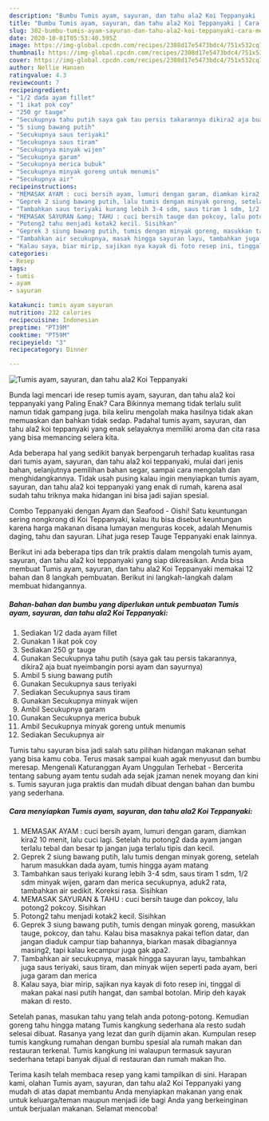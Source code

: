 ```yaml
---
description: "Bumbu Tumis ayam, sayuran, dan tahu ala2 Koi Teppanyaki | Cara Membuat Tumis ayam, sayuran, dan tahu ala2 Koi Teppanyaki Yang Enak dan Simpel"
title: "Bumbu Tumis ayam, sayuran, dan tahu ala2 Koi Teppanyaki | Cara Membuat Tumis ayam, sayuran, dan tahu ala2 Koi Teppanyaki Yang Enak dan Simpel"
slug: 302-bumbu-tumis-ayam-sayuran-dan-tahu-ala2-koi-teppanyaki-cara-membuat-tumis-ayam-sayuran-dan-tahu-ala2-koi-teppanyaki-yang-enak-dan-simpel
date: 2020-10-01T05:53:40.595Z
image: https://img-global.cpcdn.com/recipes/2308d17e5473bdc4/751x532cq70/tumis-ayam-sayuran-dan-tahu-ala2-koi-teppanyaki-foto-resep-utama.jpg
thumbnail: https://img-global.cpcdn.com/recipes/2308d17e5473bdc4/751x532cq70/tumis-ayam-sayuran-dan-tahu-ala2-koi-teppanyaki-foto-resep-utama.jpg
cover: https://img-global.cpcdn.com/recipes/2308d17e5473bdc4/751x532cq70/tumis-ayam-sayuran-dan-tahu-ala2-koi-teppanyaki-foto-resep-utama.jpg
author: Nellie Hansen
ratingvalue: 4.3
reviewcount: 7
recipeingredient:
- "1/2 dada ayam fillet"
- "1 ikat pok coy"
- "250 gr tauge"
- "Secukupnya tahu putih saya gak tau persis takarannya dikira2 aja buat nyeimbangin porsi ayam dan sayurnya"
- "5 siung bawang putih"
- "Secukupnya saus teriyaki"
- "Secukupnya saus tiram"
- "Secukupnya minyak wijen"
- "Secukupnya garam"
- "Secukupnya merica bubuk"
- "Secukupnya minyak goreng untuk menumis"
- "Secukupnya air"
recipeinstructions:
- "MEMASAK AYAM : cuci bersih ayam, lumuri dengan garam, diamkan kira2 10 menit, lalu cuci lagi. Setelah itu potong2 dada ayam jangan terlalu tebal dan besar tp jangan juga terlalu tipis dan kecil."
- "Geprek 2 siung bawang putih, lalu tumis dengan minyak goreng, setelah harum masukkan dada ayam, tumis hingga ayam matang"
- "Tambahkan saus teriyaki kurang lebih 3-4 sdm, saus tiram 1 sdm, 1/2 sdm minyak wijen, garam dan merica secukupnya, aduk2 rata, tambahkan air sedikit. Koreksi rasa. Sisihkan"
- "MEMASAK SAYURAN &amp; TAHU : cuci bersih tauge dan pokcoy, lalu potong2 pokcoy. Sisihkan"
- "Potong2 tahu menjadi kotak2 kecil. Sisihkan"
- "Geprek 3 siung bawang putih, tumis dengan minyak goreng, masukkan tauge, pokcoy, dan tahu. Kalau bisa masaknya pakai teflon datar, dan jangan diaduk campur tiap bahannya, biarkan masak dibagiannya masing2, tapi kalau kecampur juga gak apa2."
- "Tambahkan air secukupnya, masak hingga sayuran layu, tambahkan juga saus teriyaki, saus tiram, dan minyak wijen seperti pada ayam, beri juga garam dan merica"
- "Kalau saya, biar mirip, sajikan nya kayak di foto resep ini, tinggal di makan pakai nasi putih hangat, dan sambal botolan. Mirip deh kayak makan di resto."
categories:
- Resep
tags:
- tumis
- ayam
- sayuran

katakunci: tumis ayam sayuran 
nutrition: 232 calories
recipecuisine: Indonesian
preptime: "PT39M"
cooktime: "PT59M"
recipeyield: "3"
recipecategory: Dinner

---
```



![Tumis ayam, sayuran, dan tahu ala2 Koi Teppanyaki](https://img-global.cpcdn.com/recipes/2308d17e5473bdc4/751x532cq70/tumis-ayam-sayuran-dan-tahu-ala2-koi-teppanyaki-foto-resep-utama.jpg)

Bunda lagi mencari ide resep tumis ayam, sayuran, dan tahu ala2 koi teppanyaki yang Paling Enak? Cara Bikinnya memang tidak terlalu sulit namun tidak gampang juga. bila keliru mengolah maka hasilnya tidak akan memuaskan dan bahkan tidak sedap. Padahal tumis ayam, sayuran, dan tahu ala2 koi teppanyaki yang enak selayaknya memiliki aroma dan cita rasa yang bisa memancing selera kita.

Ada beberapa hal yang sedikit banyak berpengaruh terhadap kualitas rasa dari tumis ayam, sayuran, dan tahu ala2 koi teppanyaki, mulai dari jenis bahan, selanjutnya pemilihan bahan segar, sampai cara mengolah dan menghidangkannya. Tidak usah pusing kalau ingin menyiapkan tumis ayam, sayuran, dan tahu ala2 koi teppanyaki yang enak di rumah, karena asal sudah tahu triknya maka hidangan ini bisa jadi sajian spesial.

Combo Teppanyaki dengan Ayam dan Seafood - Oishi! Satu keuntungan sering nongkrong di Koi Teppanyaki, kalau itu bisa disebut keuntungan karena harga makanan disana lumayan menguras kocek, adalah Menumis daging, tahu dan sayuran. Lihat juga resep Tauge Teppanyaki enak lainnya.


Berikut ini ada beberapa tips dan trik praktis dalam mengolah tumis ayam, sayuran, dan tahu ala2 koi teppanyaki yang siap dikreasikan. Anda bisa membuat Tumis ayam, sayuran, dan tahu ala2 Koi Teppanyaki memakai 12 bahan dan 8 langkah pembuatan. Berikut ini langkah-langkah dalam membuat hidangannya.

<!--inarticleads1-->

##### Bahan-bahan dan bumbu yang diperlukan untuk pembuatan Tumis ayam, sayuran, dan tahu ala2 Koi Teppanyaki:

1. Sediakan 1/2 dada ayam fillet
1. Gunakan 1 ikat pok coy
1. Sediakan 250 gr tauge
1. Gunakan Secukupnya tahu putih (saya gak tau persis takarannya, dikira2 aja buat nyeimbangin porsi ayam dan sayurnya)
1. Ambil 5 siung bawang putih
1. Gunakan Secukupnya saus teriyaki
1. Sediakan Secukupnya saus tiram
1. Gunakan Secukupnya minyak wijen
1. Ambil Secukupnya garam
1. Gunakan Secukupnya merica bubuk
1. Ambil Secukupnya minyak goreng untuk menumis
1. Sediakan Secukupnya air


Tumis tahu sayuran bisa jadi salah satu pilihan hidangan makanan sehat yang bisa kamu coba. Terus masak sampai kuah agak menyusut dan bumbu meresap. Mengenali Katuranggan Ayam Unggulan Terhebat - Bercerita tentang sabung ayam tentu sudah ada sejak jzaman nenek moyang dan kini s. Tumis sayuran juga praktis dan mudah dibuat dengan bahan dan bumbu yang sederhana. 

<!--inarticleads2-->

##### Cara menyiapkan Tumis ayam, sayuran, dan tahu ala2 Koi Teppanyaki:

1. MEMASAK AYAM : cuci bersih ayam, lumuri dengan garam, diamkan kira2 10 menit, lalu cuci lagi. Setelah itu potong2 dada ayam jangan terlalu tebal dan besar tp jangan juga terlalu tipis dan kecil.
1. Geprek 2 siung bawang putih, lalu tumis dengan minyak goreng, setelah harum masukkan dada ayam, tumis hingga ayam matang
1. Tambahkan saus teriyaki kurang lebih 3-4 sdm, saus tiram 1 sdm, 1/2 sdm minyak wijen, garam dan merica secukupnya, aduk2 rata, tambahkan air sedikit. Koreksi rasa. Sisihkan
1. MEMASAK SAYURAN &amp; TAHU : cuci bersih tauge dan pokcoy, lalu potong2 pokcoy. Sisihkan
1. Potong2 tahu menjadi kotak2 kecil. Sisihkan
1. Geprek 3 siung bawang putih, tumis dengan minyak goreng, masukkan tauge, pokcoy, dan tahu. Kalau bisa masaknya pakai teflon datar, dan jangan diaduk campur tiap bahannya, biarkan masak dibagiannya masing2, tapi kalau kecampur juga gak apa2.
1. Tambahkan air secukupnya, masak hingga sayuran layu, tambahkan juga saus teriyaki, saus tiram, dan minyak wijen seperti pada ayam, beri juga garam dan merica
1. Kalau saya, biar mirip, sajikan nya kayak di foto resep ini, tinggal di makan pakai nasi putih hangat, dan sambal botolan. Mirip deh kayak makan di resto.


Setelah panas, masukan tahu yang telah anda potong-potong. Kemudian goreng tahu hingga matang Tumis kangkung sederhana ala resto sudah selesai dibuat. Rasanya yang lezat dan gurih dijamin akan. Kumpulan resep tumis kangkung rumahan dengan bumbu spesial ala rumah makan dan restauran terkenal. Tumis kangkung ini walaupun termasuk sayuran sederhana tetapi banyak dijual di restauran dan rumah makan lho. 

Terima kasih telah membaca resep yang kami tampilkan di sini. Harapan kami, olahan Tumis ayam, sayuran, dan tahu ala2 Koi Teppanyaki yang mudah di atas dapat membantu Anda menyiapkan makanan yang enak untuk keluarga/teman maupun menjadi ide bagi Anda yang berkeinginan untuk berjualan makanan. Selamat mencoba!
